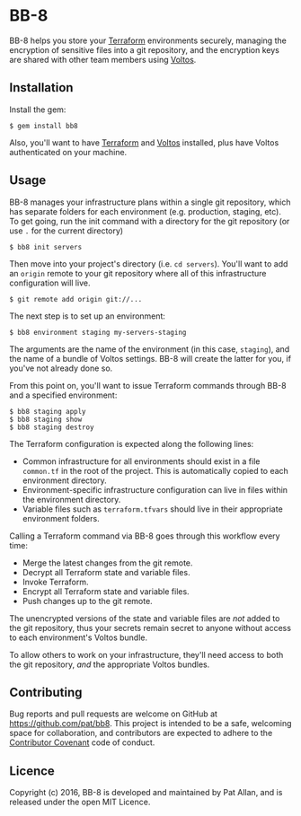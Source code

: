 # BB-8

BB-8 helps you store your [Terraform](https://www.terraform.io) environments securely, managing the encryption of sensitive files into a git repository, and the encryption keys are shared with other team members using [Voltos](https://voltos.io).

## Installation

Install the gem:

    $ gem install bb8

Also, you'll want to have [Terraform](https://www.terraform.io) and [Voltos](https://voltos.io) installed, plus have Voltos authenticated on your machine.

## Usage

BB-8 manages your infrastructure plans within a single git repository, which has separate folders for each environment (e.g. production, staging, etc). To get going, run the init command with a directory for the git repository (or use `.` for the current directory)

    $ bb8 init servers

Then move into your project's directory (i.e. `cd servers`). You'll want to add an `origin` remote to your git repository where all of this infrastructure configuration will live.

    $ git remote add origin git://...

The next step is to set up an environment:

    $ bb8 environment staging my-servers-staging

The arguments are the name of the environment (in this case, `staging`), and the name of a bundle of Voltos settings. BB-8 will create the latter for you, if you've not already done so.

From this point on, you'll want to issue Terraform commands through BB-8 and a specified environment:

    $ bb8 staging apply
    $ bb8 staging show
    $ bb8 staging destroy

The Terraform configuration is expected along the following lines:

* Common infrastructure for all environments should exist in a file `common.tf` in the root of the project. This is automatically copied to each environment directory.
* Environment-specific infrastructure configuration can live in files within the environment directory.
* Variable files such as `terraform.tfvars` should live in their appropriate environment folders.

Calling a Terraform command via BB-8 goes through this workflow every time:

* Merge the latest changes from the git remote.
* Decrypt all Terraform state and variable files.
* Invoke Terraform.
* Encrypt all Terraform state and variable files.
* Push changes up to the git remote.

The unencrypted versions of the state and variable files are _not_ added to the git repository, thus your secrets remain secret to anyone without access to each environment's Voltos bundle.

To allow others to work on your infrastructure, they'll need access to both the git repository, _and_ the appropriate Voltos bundles.

## Contributing

Bug reports and pull requests are welcome on GitHub at https://github.com/pat/bb8. This project is intended to be a safe, welcoming space for collaboration, and contributors are expected to adhere to the [Contributor Covenant](http://contributor-covenant.org) code of conduct.

## Licence

Copyright (c) 2016, BB-8 is developed and maintained by Pat Allan, and is released under the open MIT Licence.

